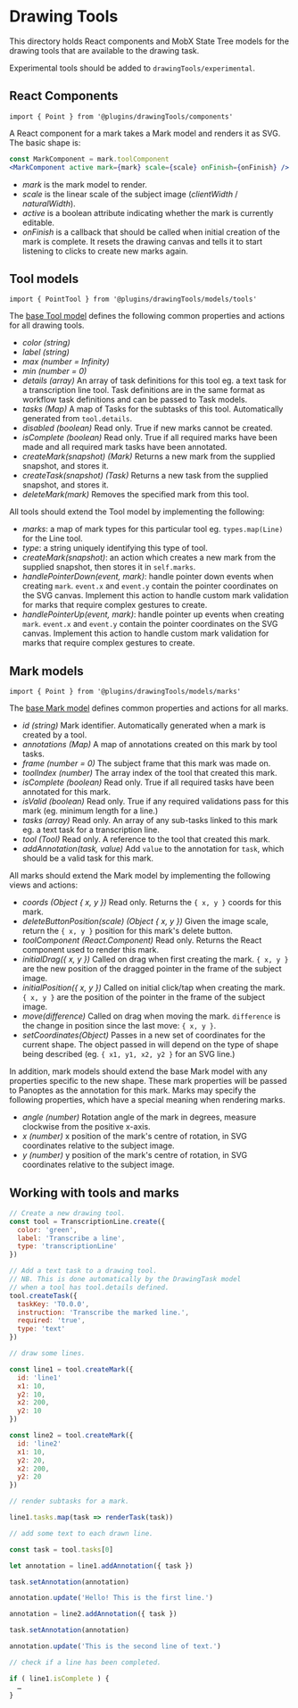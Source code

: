 # Drawing Tools

This directory holds React components and MobX State Tree models for the drawing tools that are available to the drawing task.

Experimental tools should be added to `drawingTools/experimental`.

## React Components

`import { Point } from '@plugins/drawingTools/components'`

A React component for a mark takes a Mark model and renders it as SVG. The basic shape is:
```jsx
const MarkComponent = mark.toolComponent
<MarkComponent active mark={mark} scale={scale} onFinish={onFinish} />
```

 - _mark_ is the mark model to render.
 - _scale_ is the linear scale of the subject image (_clientWidth_ / _naturalWidth_).
 - _active_ is a boolean attribute indicating whether the mark is currently editable.
 - _onFinish_ is a callback that should be called when initial creation of the mark is complete. It resets the drawing canvas and tells it to start listening to clicks to create new marks again.

## Tool models

`import { PointTool } from '@plugins/drawingTools/models/tools'`

The [base Tool model](https://github.com/zooniverse/front-end-monorepo/tree/master/packages/lib-classifier/src/plugins/drawingTools/models/tools/Tool) defines the following common properties and actions for all drawing tools.
- _color (string)_
- _label (string)_
- _max (number = Infinity)_
- _min (number = 0)_
- _details (array)_ An array of task definitions for this tool eg. a text task for a transcription line tool. Task definitions are in the same format as workflow task definitions and can be passed to Task models.
- _tasks (Map)_ A map of Tasks for the subtasks of this tool. Automatically generated from `tool.details`.
- _disabled (boolean)_ Read only. True if new marks cannot be created.
- _isComplete (boolean)_ Read only. True if all required marks have been made and all required mark tasks have been annotated.
- _createMark(snapshot) (Mark)_ Returns a new mark from the supplied snapshot, and stores it.
- _createTask(snapshot) (Task)_ Returns a new task from the supplied snapshot, and stores it.
- _deleteMark(mark)_ Removes the specified mark from this tool.

All tools should extend the Tool model by implementing the following:
- _marks_: a map of mark types for this particular tool eg. `types.map(Line)` for the Line tool.
- _type_: a string uniquely identifying this type of tool.
- _createMark(snapshot)_: an action which creates a new mark from the supplied snapshot, then stores it in `self.marks`.
- _handlePointerDown(event, mark)_: handle pointer down events when creating `mark`. `event.x` and `event.y` contain the pointer coordinates on the SVG canvas. Implement this action to handle custom mark validation for marks that require complex gestures to create.
- _handlePointerUp(event, mark)_: handle pointer up events when creating `mark`. `event.x` and `event.y` contain the pointer coordinates on the SVG canvas. Implement this action to handle custom mark validation for marks that require complex gestures to create.

## Mark models

`import { Point } from '@plugins/drawingTools/models/marks'`

The [base Mark model](https://github.com/zooniverse/front-end-monorepo/tree/master/packages/lib-classifier/src/plugins/drawingTools/models/marks/Mark) defines common properties and actions for all marks.
- _id (string)_ Mark identifier. Automatically generated when a mark is created by a tool.
- _annotations (Map)_ A map of annotations created on this mark by tool tasks.
- _frame (number = 0)_ The subject frame that this mark was made on.
- _toolIndex (number)_ The array index of the tool that created this mark.
- _isComplete (boolean)_ Read only. True if all required tasks have been annotated for this mark.
- _isValid (boolean)_ Read only. True if any required validations pass for this mark (eg. minimum length for a line.)
- _tasks (array)_ Read only. An array of any sub-tasks linked to this mark eg. a text task for a transcription line.
- _tool (Tool)_ Read only. A reference to the tool that created this mark.
- _addAnnotation(task, value)_ Add `value` to the annotation for `task`, which should be a valid task for this mark.

All marks should extend the Mark model by implementing the following views and actions:
- _coords (Object { x, y })_ Read only. Returns the `{ x, y }` coords for this mark.
- _deleteButtonPosition(scale) (Object { x, y })_ Given the image scale, return the `{ x, y }` position for this mark's delete button.
- _toolComponent (React.Component)_ Read only. Returns the React component used to render this mark.
- _initialDrag({ x, y })_ Called on drag when first creating the mark. `{ x, y }` are the new position of the dragged pointer in the frame of the subject image.
- _initialPosition({ x, y })_ Called on initial click/tap when creating the mark. `{ x, y }` are the position of the pointer in the frame of the subject image.
- _move(difference)_ Called on drag when moving the mark. `difference` is the change in position since the last move: `{ x, y }`.
- _setCoordinates(Object)_ Passes in a new set of coordinates for the current shape. The object passed in will depend on the type of shape being described (eg. `{ x1, y1, x2, y2 }` for an SVG line.)

In addition, mark models should extend the base Mark model with any properties specific to the new shape. These mark properties will be passed to Panoptes as the annotation for this mark. Marks may specify the following properties, which have a special meaning when rendering marks.

- _angle (number)_ Rotation angle of the mark in degrees, measure clockwise from the positive x-axis.
- _x (number)_ x position of the mark's centre of rotation, in SVG coordinates relative to the subject image.
- _y (number)_ y position of the mark's centre of rotation, in SVG coordinates relative to the subject image.

## Working with tools and marks
```js
// Create a new drawing tool.
const tool = TranscriptionLine.create({
  color: 'green',
  label: 'Transcribe a line',
  type: 'transcriptionLine'
})

// Add a text task to a drawing tool.
// NB. This is done automatically by the DrawingTask model
// when a tool has tool.details defined.
tool.createTask({
  taskKey: 'T0.0.0',
  instruction: 'Transcribe the marked line.',
  required: 'true',
  type: 'text'
})

// draw some lines.

const line1 = tool.createMark({
  id: 'line1'
  x1: 10,
  y2: 10,
  x2: 200,
  y2: 10
})

const line2 = tool.createMark({
  id: 'line2'
  x1: 10,
  y2: 20,
  x2: 200,
  y2: 20
})

// render subtasks for a mark.

line1.tasks.map(task => renderTask(task))

// add some text to each drawn line.

const task = tool.tasks[0]

let annotation = line1.addAnnotation({ task })

task.setAnnotation(annotation)

annotation.update('Hello! This is the first line.')

annotation = line2.addAnnotation({ task })

task.setAnnotation(annotation)

annotation.update('This is the second line of text.')

// check if a line has been completed.

if ( line1.isComplete ) {
  …
}
```
